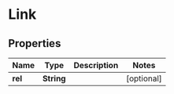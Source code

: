 
# Link

## Properties
Name | Type | Description | Notes
------------ | ------------- | ------------- | -------------
**rel** | **String** |  |  [optional]



